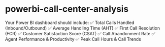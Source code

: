 # powerbi-call-center-analysis

Your Power BI dashboard should include:
✅ Total Calls Handled (Inbound/Outbound)
✅ Average Handling Time (AHT)
✅ First Call Resolution (FCR)
✅ Customer Satisfaction Score (CSAT)
✅ Call Abandonment Rate
✅ Agent Performance & Productivity
✅ Peak Call Hours & Call Trends
